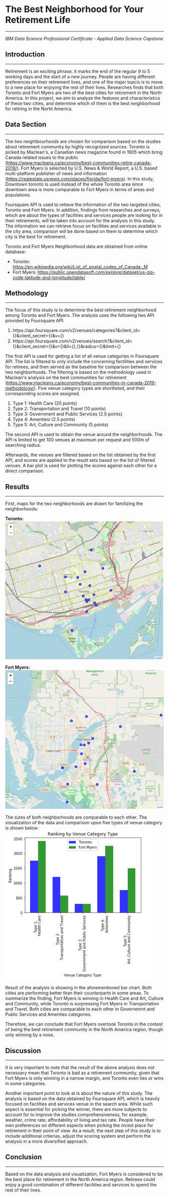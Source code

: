 # The Best Neighborhood for Your Retirement Life
<hr/>

<p><em>IBM Data Science Professional Certificate - Applied Data Science Capstone</em></p>

## Introduction
<hr/>

<p>Retirement is an exciting phrase, it marks the end of the regular 9 to 5 working days and the start of a new journey. People are having different preferences on their retirement lives, and one of the major topcis is to move to a new place for enjoying the rest of their lives. Researches finds that both Toronto and Fort Myers are two of the best cities for retirement in the North America. In this project, we aim to analyze the features and characteristics of these two cities, and determine which of them is the best neighborhood for retiring in the Norht America.</p>

## Data Section
<hr/>

<p>
The two neightbourhoods are chosen for comparison based on the studies about retirement community by highly recognized sources. Toronto is picked by Maclean's, a Canadian news magazine found in 1905 which bring Canada related issues to the public (<a href="https://www.macleans.ca/economy/best-communities-retire-canada-2019/">https://www.macleans.ca/economy/best-communities-retire-canada-2019/</a>). Fort Myers is selected by U.S. News & World Report, a U.S. based multi-platform publisher of news and information (<a href="https://realestate.usnews.com/places/florida/fort-myers">https://realestate.usnews.com/places/florida/fort-myers</a>). In this study, Downtown toronto is used instead of the whole Toronto area since downtown area is more comparable to Fort Myers in terms of areas and populations.
</p>

<p>Foursquare API is used to retieve the information of the two targeted cities, Toronto and Fort Myers. In addition, findings from researches and surveys, which are about the types of facilities and services people are looking for in their retirements, will be taken into account for the analysis in this study. The information we can retrieve focus on facilities and services available in the city area, comparison will be done based on them to determine which city is the best for retirement.</p>

<p>Toronto and Fort Myers Neighborhood data are obtained from online database:
    <ul>
        <li>Toronto: <a href="https://en.wikipedia.org/wiki/List_of_postal_codes_of_Canada:_M">https://en.wikipedia.org/wiki/List_of_postal_codes_of_Canada:_M</a></li>
        <li>Fort Myers: <a href="https://public.opendatasoft.com/explore/dataset/us-zip-code-latitude-and-longitude/table/">https://public.opendatasoft.com/explore/dataset/us-zip-code-latitude-and-longitude/table/</a></li>
    </ul>
</p>

## Methodology
<hr/>

<p>
The focus of this study is to determine the best retirement neighborhood among Toronto and Fort Myers. The analysis uses the following two API provided by Foursquare API:</p>
    <ol>
        <li>https://api.foursquare.com/v2/venues/categories?&client_id={}&client_secret={}&v={}</li>
        <li>https://api.foursquare.com/v2/venues/search?&client_id={}&client_secret={}&v={}&ll={},{}&radius={}&limit={}</li>
    </ol>
<p>
The first API is used for getting a list of all venue categories in Foursquare API. The list is filtered to only include the concerning factilities and services for retirees, and then served as the baseline for comparison between the two neighborhoods. The filtering is based on the methodology used in Maclean's analysis on the best communities for retirement (<a href="https://www.macleans.ca/economy/best-communities-in-canada-2019-methodology/">https://www.macleans.ca/economy/best-communities-in-canada-2019-methodology/</a>). Five venue category types are shortlisted, and their corresponding scores are assigned.
    <ol>
        <li>Type 1: Health Care (20 points)</li>
        <li>Type 2: Transportation and Travel (10 points)</li>
        <li>Type 3: Government and Public Services (2.5 points)</li>
        <li>Type 4: Amentiesi (2.5 points)</li>
        <li>Type 5: Art, Culture and Community (5 points)</li>
    </ol>
</p>    
<p>
The second API is used to obtain the venue around the neighborhoods. The API is limited to get 100 venues at maximum per request and 500m of searching radius.
</p>
<p>
Afterwards, the venues are filtered based on the list obtained by the first API, and scores are applied to the result sets based on the list of filtered venues. A bar plot is used for plotting the scores against each other for a direct comparison.
</p>

## Results
<hr/>

<p>
    First, maps for the two neighborhoods are drawn for familizing the neighborhoods:
</p>
<p>
    <strong>Toronto:</strong><br/>
    <img src="img/toronto_map.png"/>
</p>
<p>
    <strong>Fort Myers:</strong><br/>
    <img src="img/fort_myers.png"/>
</p>

<p>
    The sizes of both neighborhoods are comparable to each other. The visualization of the data and comparison upon five types of venue category is shown below:<br/>
    <img src="img/tvfm_comparison.png"/>
</p>
<p>
    Result of the analysis is showing in the aforementioned bar chart. Both cities are performing better than their counterparts in some areas. 
To summarize the finding, Fort Myers is winning in Health Care and Art, Culture and Community, while Toronto is surpressing Fort Myers in Transportation and Travel. Both cities are comparable to each other in Governemnt and Public Services and Amenties categories.

Therefore, we can conclude that Fort Myers overtook Toronto in the contest of being the best retirement community in the North America region, though only winning by a nose. 
</p>

## Discussion
<hr/>

<p>
    It is very important to note that the result of the above analysis does not necessary mean that Toronto is bad as a retirement community, given that Fort Myers is only winning in a narrow margin, and Toronto even ties or wins in some categories.
</p>
<p>
    Another important point to look at is about the nature of this study. The analysis is based on the data obtained by Foursquare API, which is heavily focused on facilities and services venue in the search area. While such aspect is essential for picking the winner, there are more subjects to account for to improve the studies comprehensiveness, for example, weather, crime rate, affordability of living and tax rate. People have their own preferences on different aspects when picking the nicest place for retirement in their point of view. As a result, the next step of this study is to include additional crtierias, adjust the scoring system and perform the analysis in a more diversified approach.
</p>

## Conclusion
<hr/>

<p>
    Based on the data analysis and visualization, Fort Myers is considered to be the best place for retirement in the North America region. Retirees could enjoy a good combination of different facilities and services to spend the rest of their lives.
</p>


```python

```
